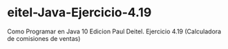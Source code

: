 # eitel-Java-Ejercicio-4.19
Como Programar en Java 10 Edicion Paul Deitel. Ejercicio 4.19 (Calculadora de comisiones de ventas) 
